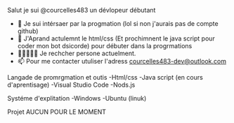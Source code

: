 Salut je sui @courcelles483 un dévlopeur débutant
- 👀 Je sui intérsaer par la progmation (lol si non j'aurais pas de compte github)
- 🧠 J'Aprand actulemnt le html/css (Et prochimnent le java script pour coder mon bot dsicorde) pour débuter dans la progrmations 
- 👨🏽‍🤝‍👨🏻 Je rechcher persone actuelment.
- 📫 Pour me contacter utuliser l'adress courcelles483-dev@outlook.com

Langade de promrgmation et outis 
-Html/css
-Java script (en cours d'aprentisage)
-Visual Studio Code 
-Nods.js

Systéme d'explitation 
-Windows
-Ubuntu (linuk) 

Projet 
AUCUN POUR LE MOMENT 
